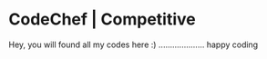 # CodeChef | Competitive
Hey, you will found all my codes here :) .................... happy coding
